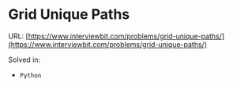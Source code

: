 # Grid Unique Paths

URL: [https://www.interviewbit.com/problems/grid-unique-paths/](https://www.interviewbit.com/problems/grid-unique-paths/)

Solved in:

 * `Python`
